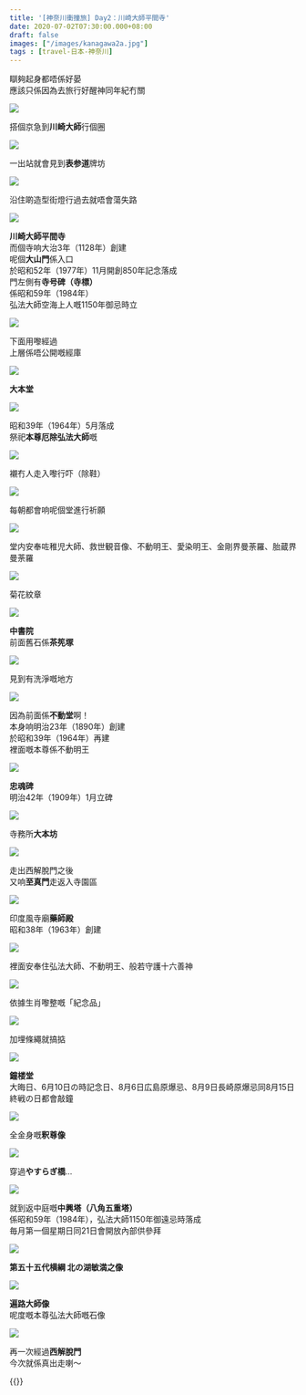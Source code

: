 ```yaml
---
title: '[神奈川衝撞旅] Day2：川崎大師平間寺'
date: 2020-07-02T07:30:00.000+08:00
draft: false
images: ["/images/kanagawa2a.jpg"]
tags : [travel-日本-神奈川]
---
```


瞓夠起身都唔係好晏  
應該只係因為去旅行好醒神同年紀冇關  

![](/images/kanagawa2a1.jpg)

搭個京急到**川崎大師**行個圈  

![](/images/kanagawa2a2.jpg)

一出站就會見到**表参道**牌坊  

![](/images/kanagawa2a3.jpg)

沿住啲造型街燈行過去就唔會蕩失路  

![](/images/kanagawa2a.jpg)

**川崎大師平間寺**  
而個寺响大治3年（1128年）創建  
呢個**大山門**係入口  
於昭和52年（1977年）11月開創850年記念落成  
門左側有**寺号碑（寺標）**  
係昭和59年（1984年）  
弘法大師空海上人嘅1150年御忌時立

![](/images/kanagawa2a4.jpg)

下面用嚟經過  
上層係唔公開嘅經庫

![](/images/kanagawa2a5.jpg)

**大本堂**

![](/images/kanagawa2a6.jpg)

昭和39年（1964年）5月落成  
祭祀**本尊厄除弘法大師**嘅  

![](/images/kanagawa2a7.jpg)

襯冇人走入嚟行吓（除鞋）

![](/images/kanagawa2a8.jpg)

每朝都會响呢個堂進行祈願

![](/images/kanagawa2a9.jpg)

堂内安奉咗稚児大師、救世観音像、不動明王、愛染明王、金剛界曼荼羅、胎蔵界曼荼羅

![](/images/kanagawa2a10.jpg)

菊花紋章

![](/images/kanagawa2a11.jpg)

**中書院**  
前面舊石係**茶筅塚**

![](/images/kanagawa2a12.jpg)

見到有洗淨嘅地方

![](/images/kanagawa2a13.jpg)

因為前面係**不動堂**啊！  
本身响明治23年（1890年）創建  
於昭和39年（1964年）再建  
裡面嘅本尊係不動明王

![](/images/kanagawa2a14.jpg)

**忠魂碑**  
明治42年（1909年）1月立碑  

![](/images/kanagawa2a15.jpg)

寺務所**大本坊**

![](/images/kanagawa2a16.jpg)

走出西解脫門之後  
又响**至真門**走返入寺園區

![](/images/kanagawa2a17.jpg)

印度風寺廟**藥師殿**  
昭和38年（1963年）創建  

![](/images/kanagawa2a18.jpg)

裡面安奉住弘法大師、不動明王、般若守護十六善神

![](/images/kanagawa2a19.jpg)

依據生肖嚟整嘅「紀念品」

![](/images/kanagawa2a20.jpg)

加埋條繩就搞掂  

![](/images/kanagawa2a21.jpg)

**鐘楼堂**  
大晦日、6月10日の時記念日、8月6日広島原爆忌、8月9日長崎原爆忌同8月15日終戦の日都會敲鐘

![](/images/kanagawa2a22.jpg)

全金身嘅**釈尊像**

![](/images/kanagawa2a23.jpg)

穿過**やすらぎ橋**...  

![](/images/kanagawa2a24.jpg)

就到返中庭嘅**中興塔（八角五重塔）**  
係昭和59年（1984年），弘法大師1150年御遠忌時落成  
毎月第一個星期日同21日會開放內部供參拜

![](/images/kanagawa2a25.jpg)

**第五十五代横綱 北の湖敏満之像**

![](/images/kanagawa2a26.jpg)

**遍路大師像**  
呢度嘅本尊弘法大師嘅石像

![](/images/kanagawa2a27.jpg)

再一次經過**西解脫門**  
今次就係真出走喇～


{{<kanagawa>}}
